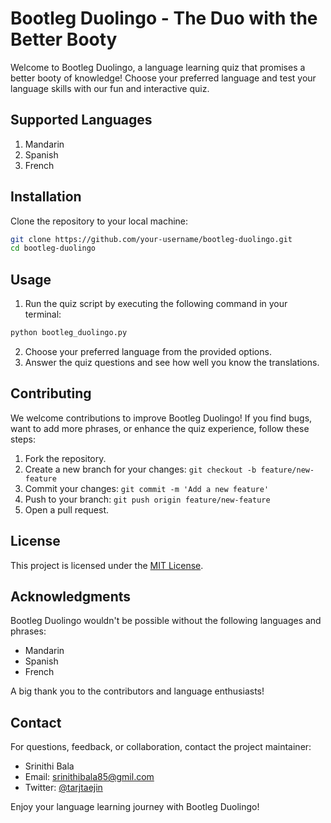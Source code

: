 # Bootleg Duolingo - The Duo with the Better Booty

Welcome to Bootleg Duolingo, a language learning quiz that promises a better booty of knowledge! Choose your preferred language and test your language skills with our fun and interactive quiz.

## Supported Languages

1. Mandarin
2. Spanish
3. French

## Installation

Clone the repository to your local machine:

```bash
git clone https://github.com/your-username/bootleg-duolingo.git
cd bootleg-duolingo
```

## Usage

1. Run the quiz script by executing the following command in your terminal:

```bash
python bootleg_duolingo.py
```

2. Choose your preferred language from the provided options.
3. Answer the quiz questions and see how well you know the translations.

## Contributing

We welcome contributions to improve Bootleg Duolingo! If you find bugs, want to add more phrases, or enhance the quiz experience, follow these steps:

1. Fork the repository.
2. Create a new branch for your changes: `git checkout -b feature/new-feature`
3. Commit your changes: `git commit -m 'Add a new feature'`
4. Push to your branch: `git push origin feature/new-feature`
5. Open a pull request.

## License

This project is licensed under the [MIT License](LICENSE).

## Acknowledgments

Bootleg Duolingo wouldn't be possible without the following languages and phrases:

- Mandarin
- Spanish
- French

A big thank you to the contributors and language enthusiasts!

## Contact

For questions, feedback, or collaboration, contact the project maintainer:

- Srinithi Bala
- Email: srinithibala85@gmil.com
- Twitter: [@tarjtaejin](https://twitter.com/tarjtaejin)

Enjoy your language learning journey with Bootleg Duolingo!
```
